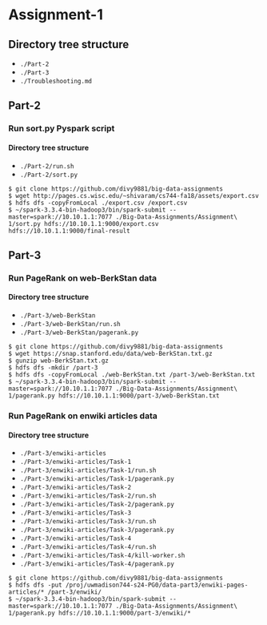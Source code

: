 # Assignment-1

## Directory tree structure
- `./Part-2`
- `./Part-3`
- `./Troubleshooting.md`

## Part-2

### Run sort.py Pyspark script

#### Directory tree structure
- `./Part-2/run.sh`
- `./Part-2/sort.py`


```
$ git clone https://github.com/divy9881/big-data-assignments
$ wget http://pages.cs.wisc.edu/~shivaram/cs744-fa18/assets/export.csv
$ hdfs dfs -copyFromLocal ./export.csv /export.csv
$ ~/spark-3.3.4-bin-hadoop3/bin/spark-submit --master=spark://10.10.1.1:7077 ./Big-Data-Assignments/Assignment\ 1/sort.py hdfs://10.10.1.1:9000/export.csv hdfs://10.10.1.1:9000/final-result
```

## Part-3

### Run PageRank on web-BerkStan data

#### Directory tree structure
- `./Part-3/web-BerkStan`
- `./Part-3/web-BerkStan/run.sh`
- `./Part-3/web-BerkStan/pagerank.py`

```
$ git clone https://github.com/divy9881/big-data-assignments
$ wget https://snap.stanford.edu/data/web-BerkStan.txt.gz
$ gunzip web-BerkStan.txt.gz
$ hdfs dfs -mkdir /part-3
$ hdfs dfs -copyFromLocal ./web-BerkStan.txt /part-3/web-BerkStan.txt
$ ~/spark-3.3.4-bin-hadoop3/bin/spark-submit --master=spark://10.10.1.1:7077 ./Big-Data-Assignments/Assignment\ 1/pagerank.py hdfs://10.10.1.1:9000/part-3/web-BerkStan.txt
```

### Run PageRank on enwiki articles data

#### Directory tree structure
- `./Part-3/enwiki-articles`
- `./Part-3/enwiki-articles/Task-1`
- `./Part-3/enwiki-articles/Task-1/run.sh`
- `./Part-3/enwiki-articles/Task-1/pagerank.py`
- `./Part-3/enwiki-articles/Task-2`
- `./Part-3/enwiki-articles/Task-2/run.sh`
- `./Part-3/enwiki-articles/Task-2/pagerank.py`
- `./Part-3/enwiki-articles/Task-3`
- `./Part-3/enwiki-articles/Task-3/run.sh`
- `./Part-3/enwiki-articles/Task-3/pagerank.py`
- `./Part-3/enwiki-articles/Task-4`
- `./Part-3/enwiki-articles/Task-4/run.sh`
- `./Part-3/enwiki-articles/Task-4/kill-worker.sh`
- `./Part-3/enwiki-articles/Task-4/pagerank.py`

```
$ git clone https://github.com/divy9881/big-data-assignments
$ hdfs dfs -put /proj/uwmadison744-s24-PG0/data-part3/enwiki-pages-articles/* /part-3/enwiki/
$ ~/spark-3.3.4-bin-hadoop3/bin/spark-submit --master=spark://10.10.1.1:7077 ./Big-Data-Assignments/Assignment\ 1/pagerank.py hdfs://10.10.1.1:9000/part-3/enwiki/*
```